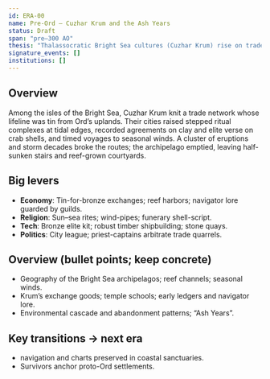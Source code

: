 ```yaml
---
id: ERA-00
name: Pre-Ord — Cuzhar Krum and the Ash Years
status: Draft
span: "pre–300 AO"
thesis: "Thalassocratic Bright Sea cultures (Cuzhar Krum) rise on trade and navigation; volcanic and climatic shocks drive collapse and diaspora before Ord’s ascent."
signature_events: []
institutions: []
---
```


## Overview
Among the isles of the Bright Sea, Cuzhar Krum knit a trade network whose lifeline was tin from Ord’s uplands. Their cities raised stepped ritual complexes at tidal edges, recorded agreements on clay and elite verse on crab shells, and timed voyages to seasonal winds. A cluster of eruptions and storm decades broke the routes; the archipelago emptied, leaving half-sunken stairs and reef-grown courtyards.

## Big levers
- **Economy**: Tin-for-bronze exchanges; reef harbors; navigator lore guarded by guilds.
- **Religion**: Sun–sea rites; wind-pipes; funerary shell-script.
- **Tech**: Bronze elite kit; robust timber shipbuilding; stone quays.
- **Politics**: City league; priest-captains arbitrate trade quarrels.

## Overview (bullet points; keep concrete)
- Geography of the Bright Sea archipelagos; reef channels; seasonal winds.
- Krum’s exchange goods; temple schools; early ledgers and navigator lore.
- Environmental cascade and abandonment patterns; “Ash Years”.

## Key transitions → next era
- navigation and charts preserved in coastal sanctuaries.
- Survivors anchor proto-Ord settlements.
